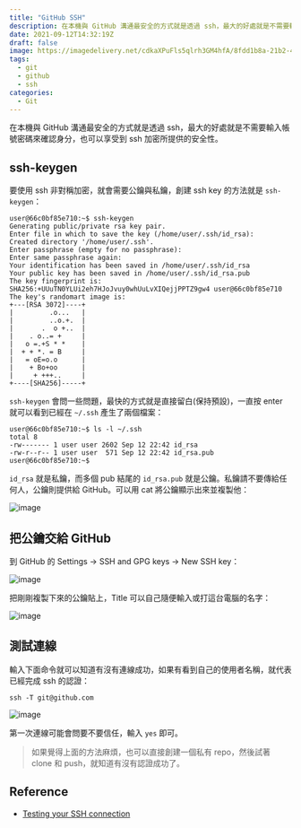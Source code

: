 ```yaml
---
title: "GitHub SSH"
description: 在本機與 GitHub 溝通最安全的方式就是透過 ssh，最大的好處就是不需要輸入帳號密碼來確認身分，也可以享受到 ssh 加密所提供的安全性。
date: 2021-09-12T14:32:19Z
draft: false
image: https://imagedelivery.net/cdkaXPuFls5qlrh3GM4hfA/8fdd1b8a-21b2-4d15-9947-a6bdcc6f1000/public
tags:
  - git
  - github
  - ssh
categories:
  - Git
---
```


在本機與 GitHub 溝通最安全的方式就是透過 ssh，最大的好處就是不需要輸入帳號密碼來確認身分，也可以享受到 ssh 加密所提供的安全性。

<!--more-->

## ssh-keygen

要使用 ssh 非對稱加密，就會需要公鑰與私鑰，創建 ssh key 的方法就是 `ssh-keygen`：

```shell
user@66c0bf85e710:~$ ssh-keygen
Generating public/private rsa key pair.
Enter file in which to save the key (/home/user/.ssh/id_rsa):
Created directory '/home/user/.ssh'.
Enter passphrase (empty for no passphrase):
Enter same passphrase again:
Your identification has been saved in /home/user/.ssh/id_rsa
Your public key has been saved in /home/user/.ssh/id_rsa.pub
The key fingerprint is:
SHA256:+UUuTN0YLUi2eh7HJoJvuy0whUuLvXIQejjPPTZ9gw4 user@66c0bf85e710
The key's randomart image is:
+---[RSA 3072]----+
|         .o...   |
|         ..o.+.  |
|       .  o +..  |
|    . o..= +     |
|   o =.+S * *    |
|  + + *. = B     |
|   = oE=o.o      |
|    + Bo+oo      |
|     + +++..     |
+----[SHA256]-----+
```

`ssh-keygen` 會問一些問題，最快的方式就是直接留白(保持預設)，一直按 enter 就可以看到已經在 `~/.ssh` 產生了兩個檔案：

```shell
user@66c0bf85e710:~$ ls -l ~/.ssh
total 8
-rw------- 1 user user 2602 Sep 12 22:42 id_rsa
-rw-r--r-- 1 user user  571 Sep 12 22:42 id_rsa.pub
user@66c0bf85e710:~$
```

`id_rsa` 就是私鑰，而多個 pub 結尾的 `id_rsa.pub` 就是公鑰。私鑰請不要傳給任何人，公鑰則提供給 GitHub。可以用 cat 將公鑰顯示出來並複製他：

![image](https://cdn.jsdelivr.net/gh/TonyPepeBear/ImageBed@main/20210912/image.714d829xbug0.png)

## 把公鑰交給 GitHub

到 GitHub 的 Settings -> SSH and GPG keys -> New SSH key：

![image](https://cdn.jsdelivr.net/gh/TonyPepeBear/ImageBed@main/20210912/image.5frveu05dt00.png)

把剛剛複製下來的公鑰貼上，Title 可以自己隨便輸入或打這台電腦的名字：

![image](https://cdn.jsdelivr.net/gh/TonyPepeBear/ImageBed@main/20210912/image.56vkhmb55ps0.png)

## 測試連線

輸入下面命令就可以知道有沒有連線成功，如果有看到自己的使用者名稱，就代表已經完成 ssh 的認證：

```shell
ssh -T git@github.com
```

![image](https://cdn.jsdelivr.net/gh/TonyPepeBear/ImageBed@main/20210912/image.5f99gnzo3ps0.png)

第一次連線可能會問要不要信任，輸入 `yes` 即可。

> 如果覺得上面的方法麻煩，也可以直接創建一個私有 repo，然後試著 clone 和 push，就知道有沒有認證成功了。

## Reference

- [Testing your SSH connection](https://docs.github.com/en/github/authenticating-to-github/connecting-to-github-with-ssh/testing-your-ssh-connection)
